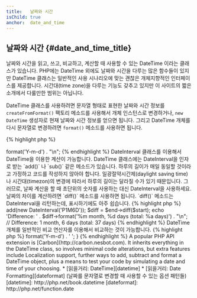 ```yaml
---
title:   날짜와 시간
isChild: true
anchor:  date_and_time
---
```


## 날짜와 시간 {#date_and_time_title}

날짜와 시간을 읽고, 쓰고, 비교하고, 계산할 때 사용할 수 있는 DateTime 이라는 클래스가 있습니다. PHP에는 DateTime 외에도
날짜와 시간을 다루는 많은 함수들이 있지만 DateTime 클래스는 일반적인 사용 시나리오에 맞는 괜찮은 개체지향적인
인터페이스를 제공합니다. 시간대(time zone)을 다루는 기능도 갖추고 있지만 이 사이트의 짧은 소개에서 다룰만한 범위는
아닙니다.

DateTime 클래스를 사용하려면 문자열 형태로 표현한 날짜와 시간 정보를 `createFromFormat()` 팩토리 메소드를 사용해서
개체 인스턴스로 변경하거나, `new DateTime` 생성자로 현재 날짜와 시간 정보를 얻으면 됩니다. 그리고 DateTime 개체를 다시
문자열로 변경하려면 `format()` 메소드를 사용하면 됩니다.

{% highlight php %}
<?php
$raw = '22. 11. 1968';
$start = DateTime::createFromFormat('d. m. Y', $raw);

echo 'Start date: ' . $start->format('Y-m-d') . "\n";
{% endhighlight %}

DateInterval 클래스를 이용해서 DateTime을 이용한 계산이 가능합니다. DateTime 클래스에는 DateInterval을 인자로 받는 
`add()` 나 `sub()` 같은 메소드가 있습니다. 하루의 길이가 매일 동일할 것이라고 가정하고 코드를 작성하지 않아야 합니다.
일광절약시간제(daylight saving time)나 시간대(timezon)의 변경에 따라서 하루의 길이는 달라질 수가 있기 때문입니다.
그러므로, 날짜 계산을 할 때 초단위의 숫자를 사용하는 대신 DateInterval을 사용하세요. 날짜의 차이를 계산하려면 `diff()`
메소드를 사용하면 됩니다. `diff()` 메소드는 DateInterval을 리턴하는데, 표시하기에도 아주 쉽습니다.
{% highlight php %}
<?php
// $start를 복제한 다음 한 달하고 6일을 더한다.
$end = clone $start;
$end->add(new DateInterval('P1M6D'));

$diff = $end->diff($start);
echo 'Difference: ' . $diff->format('%m month, %d days (total: %a days)') . "\n";
// Difference: 1 month, 6 days (total: 37 days)
{% endhighlight %}

DateTime 개체를 일반적인 비교 연산자를 이용해서 비교하는 것이 가능합니다.
{% highlight php %}
<?php
if ($start < $end) {
    echo "Start is before end!\n";
}
{% endhighlight %}

DateTime에 대한 마지막 예제는 DatePeriod 클래스에 대한 것입니다. 이 클래스는 반복적으로 발생하는 사건을 다루는데
사용됩니다. start와 end라는 두 개의 DateTime 개체와 시간 간격을 나타내는 DateInterval 개체 하나를 받아서, 지정된
기간에 발생하는 모든 사건을 리턴해줍니다.

{% highlight php %}
<?php
// $start 와 $end 사이의 모든 목요일을 얻는다.
$periodInterval = DateInterval::createFromDateString('first thursday');
$periodIterator = new DatePeriod($start, $periodInterval, $end, DatePeriod::EXCLUDE_START_DATE);
foreach ($periodIterator as $date) {
    // 지정된 기간 안에 있는 모든 날짜를 출력한다.
    echo $date->format('Y-m-d') . ' ';
}
{% endhighlight %}

A popular PHP API extension is [Carbon](http://carbon.nesbot.com). It inherits everything in the DateTime class, so involves minimal code alterations, but extra features include Localization support, further ways to add, subtract and format a DateTime object, plus a means to test your code by simulating a date and time of your choosing.

* [읽을거리: DateTime][datetime]
* [읽을거리: Date Formatting][dateformat] (날짜를 문자열로 변경할 때 사용할 수 있는 옵션 패턴들)

[datetime]: http://php.net/book.datetime
[dateformat]: http://php.net/function.date
